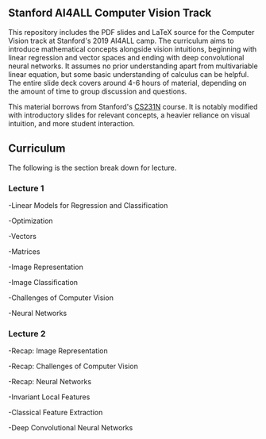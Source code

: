 ## Stanford AI4ALL Computer Vision Track 
This repository includes the PDF slides and LaTeX source for the Computer Vision track at Stanford's 2019 AI4ALL camp. The curriculum aims to introduce mathematical concepts alongside vision intuitions, beginning with linear regression and vector spaces and ending with deep convolutional neural networks. It assumes no prior understanding apart from multivariable linear equation, but some basic understanding of calculus can be helpful. The entire slide deck covers around 4-6 hours of material, depending on the amount of time to group discussion and questions.

This material borrows from Stanford's [CS231N](http://cs231n.stanford.edu/) course. It is notably modified with introductory slides for relevant concepts, a heavier reliance on visual intuition, and more student interaction.

## Curriculum 

The following is the section break down for lecture.

### Lecture 1

-Linear Models for Regression and Classification

-Optimization

-Vectors

-Matrices

-Image Representation

-Image Classification

-Challenges of Computer Vision

-Neural Networks

### Lecture 2

-Recap: Image Representation

-Recap: Challenges of Computer Vision

-Recap: Neural Networks

-Invariant Local Features

-Classical Feature Extraction

-Deep Convolutional Neural Networks
